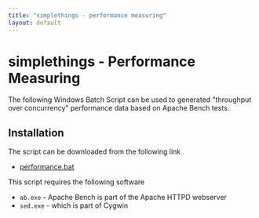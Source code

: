 ```yaml
---
title: "simplethings - performance measuring"
layout: default
---
```


# simplethings - Performance Measuring

The following Windows Batch Script can be used to generated "throughput over concurrency" performance data based on Apache Bench tests.

## Installation

The script can be downloaded from the following link

* [performance.bat](./performance.bat)

This script requires the following software

* `ab.exe` - Apache Bench is part of the Apache HTTPD webserver
* `sed.exe` - which is part of Cygwin
